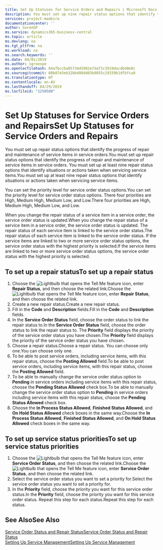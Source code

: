 ```yaml
---
title: Set Up Statuses for Service Orders and Repairs | Microsoft Docs
description: You must set up nine repair status options that identify the progress of repair and maintenance of service items in service orders.
services: project-madeira
documentationcenter: ''
author: SorenGP
ms.service: dynamics365-business-central
ms.topic: article
ms.devlang: na
ms.tgt_pltfrm: na
ms.workload: na
ms.search.keywords: ''
ms.date: 04/01/2019
ms.author: sgroespe
ms.openlocfilehash: 64afbccba0573445902efdaf3c3919dacdb40e8c
ms.sourcegitcommit: 60b87e5eb32bb408dd65b9855c29159b1dfbfca8
ms.translationtype: HT
ms.contentlocale: en-AU
ms.lasthandoff: 04/29/2019
ms.locfileid: "1250580"
---
```

# <a name="set-up-statuses-for-service-orders-and-repairs"></a><span data-ttu-id="f4e6d-103">Set Up Statuses for Service Orders and Repairs</span><span class="sxs-lookup"><span data-stu-id="f4e6d-103">Set Up Statuses for Service Orders and Repairs</span></span>
<span data-ttu-id="f4e6d-104">You must set up repair status options that identify the progress of repair and maintenance of service items in service orders.</span><span class="sxs-lookup"><span data-stu-id="f4e6d-104">You must set up repair status options that identify the progress of repair and maintenance of service items in service orders.</span></span> <span data-ttu-id="f4e6d-105">You must set up at least nine repair status options that identify situations or actions taken when servicing service items.</span><span class="sxs-lookup"><span data-stu-id="f4e6d-105">You must set up at least nine repair status options that identify situations or actions taken when servicing service items.</span></span>  

<span data-ttu-id="f4e6d-106">You can set the priority level for service order status options.</span><span class="sxs-lookup"><span data-stu-id="f4e6d-106">You can set the priority level for service order status options.</span></span> <span data-ttu-id="f4e6d-107">There four priorities are High, Medium High, Medium Low, and Low.</span><span class="sxs-lookup"><span data-stu-id="f4e6d-107">There four priorities are High, Medium High, Medium Low, and Low.</span></span>  

<span data-ttu-id="f4e6d-108">When you change the repair status of a service item in a service order, the service order status is updated.</span><span class="sxs-lookup"><span data-stu-id="f4e6d-108">When you change the repair status of a service item in a service order, the service order status is updated.</span></span> <span data-ttu-id="f4e6d-109">The repair status of each service item is linked to the service order status.</span><span class="sxs-lookup"><span data-stu-id="f4e6d-109">The repair status of each service item is linked to the service order status.</span></span> <span data-ttu-id="f4e6d-110">If the service items are linked to two or more service order status options, the service order status with the highest priority is selected.</span><span class="sxs-lookup"><span data-stu-id="f4e6d-110">If the service items are linked to two or more service order status options, the service order status with the highest priority is selected.</span></span>  

## <a name="to-set-up-a-repair-status"></a><span data-ttu-id="f4e6d-111">To set up a repair status</span><span class="sxs-lookup"><span data-stu-id="f4e6d-111">To set up a repair status</span></span>  
1. <span data-ttu-id="f4e6d-112">Choose the ![Lightbulb that opens the Tell Me feature](media/ui-search/search_small.png "Tell me what you want to do") icon, enter **Repair Status**, and then choose the related link.</span><span class="sxs-lookup"><span data-stu-id="f4e6d-112">Choose the ![Lightbulb that opens the Tell Me feature](media/ui-search/search_small.png "Tell me what you want to do") icon, enter **Repair Status**, and then choose the related link.</span></span>
2. <span data-ttu-id="f4e6d-113">Create a new repair status.</span><span class="sxs-lookup"><span data-stu-id="f4e6d-113">Create a new repair status.</span></span>  
3. <span data-ttu-id="f4e6d-114">Fill in the **Code** and **Description** fields.</span><span class="sxs-lookup"><span data-stu-id="f4e6d-114">Fill in the **Code** and **Description** fields.</span></span>  
4. <span data-ttu-id="f4e6d-115">In the **Service Order Status** field, choose the order status to link the repair status to.</span><span class="sxs-lookup"><span data-stu-id="f4e6d-115">In the **Service Order Status** field, choose the order status to link the repair status to.</span></span> <span data-ttu-id="f4e6d-116">The **Priority** field displays the priority of the service order status you have chosen.</span><span class="sxs-lookup"><span data-stu-id="f4e6d-116">The **Priority** field displays the priority of the service order status you have chosen.</span></span>  
5. <span data-ttu-id="f4e6d-117">Choose a repair status.</span><span class="sxs-lookup"><span data-stu-id="f4e6d-117">Choose a repair status.</span></span> <span data-ttu-id="f4e6d-118">You can choose only one.</span><span class="sxs-lookup"><span data-stu-id="f4e6d-118">You can choose only one.</span></span>  
6. <span data-ttu-id="f4e6d-119">To be able to post service orders, including service items, with this repair status, choose the **Posting Allowed** field.</span><span class="sxs-lookup"><span data-stu-id="f4e6d-119">To be able to post service orders, including service items, with this repair status, choose the **Posting Allowed** field.</span></span>  
7. <span data-ttu-id="f4e6d-120">To be able to manually change the service order status option to **Pending** in service orders including service items with this repair status, choose the **Pending Status Allowed** check box.</span><span class="sxs-lookup"><span data-stu-id="f4e6d-120">To be able to manually change the service order status option to **Pending** in service orders including service items with this repair status, choose the **Pending Status Allowed** check box.</span></span>  
8. <span data-ttu-id="f4e6d-121">Choose the **In Process Status Allowed**, **Finished Status Allowed**, and **On Hold Status Allowed** check boxes in the same way.</span><span class="sxs-lookup"><span data-stu-id="f4e6d-121">Choose the **In Process Status Allowed**, **Finished Status Allowed**, and **On Hold Status Allowed** check boxes in the same way.</span></span>
  
## <a name="to-set-up-service-status-priorities"></a><span data-ttu-id="f4e6d-122">To set up service status priorities</span><span class="sxs-lookup"><span data-stu-id="f4e6d-122">To set up service status priorities</span></span>  
1. <span data-ttu-id="f4e6d-123">Choose the ![Lightbulb that opens the Tell Me feature](media/ui-search/search_small.png "Tell me what you want to do") icon, enter **Service Order Status**, and then choose the related link.</span><span class="sxs-lookup"><span data-stu-id="f4e6d-123">Choose the ![Lightbulb that opens the Tell Me feature](media/ui-search/search_small.png "Tell me what you want to do") icon, enter **Service Order Status**, and then choose the related link.</span></span>  
2. <span data-ttu-id="f4e6d-124">Select the service order status you want to set a priority for.</span><span class="sxs-lookup"><span data-stu-id="f4e6d-124">Select the service order status you want to set a priority for.</span></span>  
3. <span data-ttu-id="f4e6d-125">In the **Priority** field, choose the priority you want for this service order status.</span><span class="sxs-lookup"><span data-stu-id="f4e6d-125">In the **Priority** field, choose the priority you want for this service order status.</span></span> <span data-ttu-id="f4e6d-126">Repeat this step for each status.</span><span class="sxs-lookup"><span data-stu-id="f4e6d-126">Repeat this step for each status.</span></span>  

## <a name="see-also"></a><span data-ttu-id="f4e6d-127">See Also</span><span class="sxs-lookup"><span data-stu-id="f4e6d-127">See Also</span></span>  
[<span data-ttu-id="f4e6d-128">Service Order Status and Repair Status</span><span class="sxs-lookup"><span data-stu-id="f4e6d-128">Service Order Status and Repair Status</span></span>](service-service-order-status-and-repair-status.md)  
[<span data-ttu-id="f4e6d-129">Setting Up Service Management</span><span class="sxs-lookup"><span data-stu-id="f4e6d-129">Setting Up Service Management</span></span>](service-setup-service.md)  

